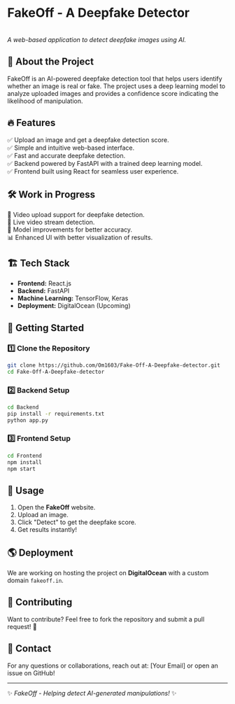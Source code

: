 # FakeOff - A Deepfake Detector

\
*A web-based application to detect deepfake images using AI.*

## 🚀 About the Project

FakeOff is an AI-powered deepfake detection tool that helps users identify whether an image is real or fake. The project uses a deep learning model to analyze uploaded images and provides a confidence score indicating the likelihood of manipulation.

## 🔥 Features

✅ Upload an image and get a deepfake detection score.\
✅ Simple and intuitive web-based interface.\
✅ Fast and accurate deepfake detection.\
✅ Backend powered by FastAPI with a trained deep learning model.\
✅ Frontend built using React for seamless user experience.

## 🛠️ Work in Progress

🔄 Video upload support for deepfake detection.\
🎥 Live video stream detection.\
🧠 Model improvements for better accuracy.\
📊 Enhanced UI with better visualization of results.

## 🏗️ Tech Stack

- **Frontend:** React.js
- **Backend:** FastAPI
- **Machine Learning:** TensorFlow, Keras
- **Deployment:** DigitalOcean (Upcoming)

## 🚀 Getting Started

### 1️⃣ Clone the Repository

```bash
git clone https://github.com/Om1603/Fake-Off-A-Deepfake-detector.git
cd Fake-Off-A-Deepfake-detector
```

### 2️⃣ Backend Setup

```bash
cd Backend
pip install -r requirements.txt
python app.py
```

### 3️⃣ Frontend Setup

```bash
cd Frontend
npm install
npm start
```

## 📌 Usage

1. Open the **FakeOff** website.
2. Upload an image.
3. Click "Detect" to get the deepfake score.
4. Get results instantly!

## 🌎 Deployment

We are working on hosting the project on **DigitalOcean** with a custom domain `fakeoff.in`.

## 🤝 Contributing

Want to contribute? Feel free to fork the repository and submit a pull request! 🚀

## 📧 Contact

For any questions or collaborations, reach out at: [Your Email] or open an issue on GitHub!

---

✨ *FakeOff - Helping detect AI-generated manipulations!* ✨

